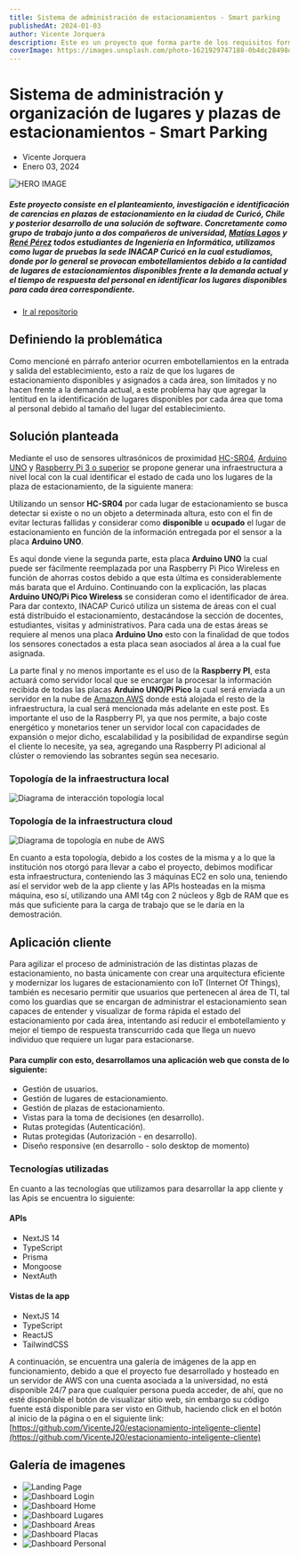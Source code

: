```yaml
---
title: Sistema de administración de estacionamientos - Smart parking
publishedAt: 2024-01-03
author: Vicente Jorquera
description: Este es un proyecto que forma parte de los requisitos formativos de INACAP para obtener el título de Ingeniero en informática, en sí este proyecto es un estacionamiento inteligente que utiliza IOT y servicios cloud junto a programación de servidores locales y cloud.
coverImage: https://images.unsplash.com/photo-1621929747188-0b4dc28498d2?q=80&w=2664&auto=format&fit=crop&ixlib=rb-4.0.3&ixid=M3wxMjA3fDB8MHxwaG90by1wYWdlfHx8fGVufDB8fHx8fA%3D%3D
---
```


# Sistema de administración y organización de lugares y plazas de estacionamientos - Smart Parking

- Vicente Jorquera
- Enero 03, 2024

![HERO IMAGE](https://images.unsplash.com/photo-1621929747188-0b4dc28498d2?q=80&w=2664&auto=format&fit=crop&ixlib=rb-4.0.3&ixid=M3wxMjA3fDB8MHxwaG90by1wYWdlfHx8fGVufDB8fHx8fA%3D%3D)

##### Este proyecto consiste en el planteamiento, investigación e identificación de carencias en plazas de estacionamiento en la ciudad de Curicó, Chile y posterior desarrollo de una solución de software. Concretamente como grupo de trabajo junto a dos compañeros de universidad, [Matías Lagos](https://www.linkedin.com/in/mat%C3%ADas-lagos-b3b46b234/) y [René Pérez](https://www.google.com/) todos estudiantes de Ingeniería en Informática, utilizamos como lugar de pruebas la sede INACAP Curicó en la cual estudiamos, donde por lo general se provocan embotellamientos debido a la cantidad de lugares de estacionamientos disponibles frente a la demanda actual y el tiempo de respuesta del personal en identificar los lugares disponibles para cada área correspondiente.

- [Ir al repositorio](https://github.com/VicenteJ20/estacionamiento-inteligente-cliente)

## Definiendo la problemática

Como mencioné en párrafo anterior ocurren embotellamientos en la entrada y salida del establecimiento, esto a raíz de que los lugares de estacionamiento disponibles y asignados a cada área, son límitados y no hacen frente a la demanda actual, a este problema hay que agregar la lentitud en la identificación de lugares disponibles por cada área que toma al personal debido al tamaño del lugar del establecimiento.

## Solución planteada

Mediante el uso de sensores ultrasónicos de proximidad [HC-SR04](https://www.hwlibre.com/hc-sr04/), [Arduino UNO](https://arduino.cl/arduino-uno/) y [Raspberry Pi 3 o superior](https://www.raspberrypi.com/) se propone generar una infraestructura a nivel local con la cual identificar el estado de cada uno los lugares de la plaza de estacionamiento, de la siguiente manera:

Utilizando un sensor **HC-SR04** por cada lugar de estacionamiento se busca detectar si existe o no un objeto a determinada altura, esto con el fin de evitar lecturas fallidas y considerar como **disponible** u **ocupado** el lugar de estacionamiento en función de la información entregada por el sensor a la placa **Arduino UNO**.

Es aquí donde viene la segunda parte, esta placa **Arduino UNO** la cual puede ser fácilmente reemplazada por una Raspberry Pi Pico Wireless en función de ahorras costos debido a que esta última es considerablemente más barata que el Arduino. Continuando con la explicación, las placas **Arduino UNO/Pi Pico Wireless** se consideran como el identificador de área. Para dar contexto, INACAP Curicó utiliza un sistema de áreas con el cual está distribuido el estacionamiento, destacándose la sección de docentes, estudiantes, visitas y administrativos. Para cada una de estas áreas se requiere al menos una placa **Arduino Uno** esto con la finalidad de que todos los sensores conectados a esta placa sean asociados al área a la cual fue asignada.

La parte final y no menos importante es el uso de la **Raspberry PI**, esta actuará como servidor local que se encargar la procesar la información recibida de todas las placas **Arduino UNO/Pi Pico** la cual será enviada a un servidor en la nube de [Amazon AWS](https://aws.amazon.com/es/?nc2=h_lg) donde está alojada el resto de la infraestructura, la cual será mencionada más adelante en este post. Es importante el uso de la Raspberry PI, ya que nos permite, a bajo coste energético y monetarios tener un servidor local con capacidades de expansión o mejor dicho, escalabilidad y la posibilidad de expandirse según el cliente lo necesite, ya sea, agregando una Raspberry PI adicional al clúster o removiendo las sobrantes según sea necesario.

### Topología de la infraestructura local

![Diagrama de interacción topología local](/proyectos/smart-parking/topologia-local.webp)

### Topología de la infraestructura cloud

![Diagrama de topología en nube de AWS](https://imagenes-portafolio-personal.s3.amazonaws.com/proyectos/smart-parking-v1/topologia-cloud.webp)

En cuanto a esta topología, debido a los costes de la misma y a lo que la institución nos otorgó para llevar a cabo el proyecto, debimos modificar esta infraestructura, conteniendo las 3 máquinas EC2 en solo una, teniendo así el servidor web de la app cliente y las APIs hosteadas en la misma máquina, eso sí, utilizando una AMI t4g con 2 núcleos y 8gb de RAM que es más que suficiente para la carga de trabajo que se le daría en la demostración.

## Aplicación cliente

Para agilizar el proceso de administración de las distintas plazas de estacionamiento, no basta únicamente con crear una arquitectura eficiente y modernizar los lugares de estacionamiento con IoT (Internet Of Things), también es necesario permitir que usuarios que pertenecen al área de TI, tal como los guardias que se encargan de administrar el estacionamiento sean capaces de entender y visualizar de forma rápida el estado del estacionamiento por cada área, intentando así reducir el embotellamiento y mejor el tiempo de respuesta transcurrido cada que llega un nuevo individuo que requiere un lugar para estacionarse.

#### Para cumplir con esto, desarrollamos una aplicación web que consta de lo siguiente:

- Gestión de usuarios.
- Gestión de lugares de estacionamiento.
- Gestión de plazas de estacionamiento.
- Vistas para la toma de decisiones (en desarrollo).
- Rutas protegidas (Autenticación).
- Rutas protegidas (Autorización - en desarrollo).
- Diseño responsive (en desarrollo - solo desktop de momento)

### Tecnologías utilizadas

En cuanto a las tecnologías que utilizamos para desarrollar la app cliente y las Apis se encuentra lo siguiente:

#### APIs

- NextJS 14
- TypeScript
- Prisma
- Mongoose
- NextAuth

#### Vistas de la app

- NextJS 14
- TypeScript
- ReactJS
- TailwindCSS


A continuación, se encuentra una galería de imágenes de la app en funcionamiento, debido a que el proyecto fue desarrollado y hosteado en un servidor de AWS con una cuenta asociada a la universidad, no está disponible 24/7 para que cualquier persona pueda acceder, de ahí, que no esté disponible el botón de visualizar sitio web, sin embargo su código fuente está disponible para ser visto en Github, haciendo click en el botón al inicio de la página o en el siguiente link:
[https://github.com/VicenteJ20/estacionamiento-inteligente-cliente](https://github.com/VicenteJ20/estacionamiento-inteligente-cliente)

## Galería de imagenes
 
- ![Landing Page](https://imagenes-portafolio-personal.s3.amazonaws.com/proyectos/smart-parking-v1/landing-parking.webp)
- ![Dashboard Login](https://imagenes-portafolio-personal.s3.amazonaws.com/proyectos/smart-parking-v1/login-parking.webp)
- ![Dashboard Home](https://imagenes-portafolio-personal.s3.amazonaws.com/proyectos/smart-parking-v1/dashboard-home.webp)
- ![Dashboard Lugares](https://imagenes-portafolio-personal.s3.amazonaws.com/proyectos/smart-parking-v1/dashboard-lugares.webp)
- ![Dashboard Areas](https://imagenes-portafolio-personal.s3.amazonaws.com/proyectos/smart-parking-v1/dashboard-areas.webp)
- ![Dashboard Placas](https://imagenes-portafolio-personal.s3.amazonaws.com/proyectos/smart-parking-v1/dashboard-placas.webp)
- ![Dashboard Personal](https://imagenes-portafolio-personal.s3.amazonaws.com/proyectos/smart-parking-v1/dashboard-personal.webp)